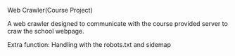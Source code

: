 Web Crawler(Course Project)

A web crawler designed to communicate with the course provided server to craw the school webpage.

Extra function: Handling with the robots.txt and sidemap
